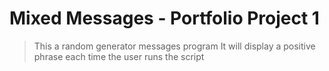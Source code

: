 # Mixed Messages - Portfolio Project 1

> This a random generator messages program
> It will display a positive phrase each time the user runs the script

